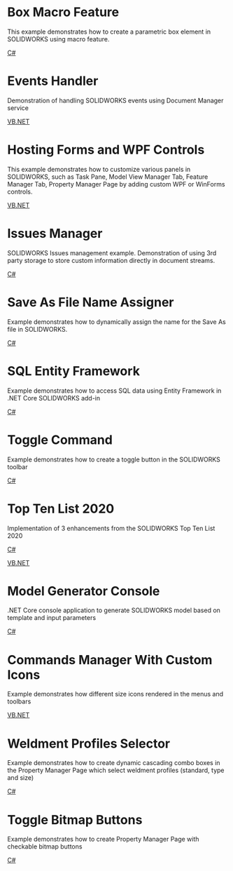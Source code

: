 # Box Macro Feature

This example demonstrates how to create a parametric box element in SOLIDWORKS using macro feature.

[C#](ParametricBox/cs)

# Events Handler

Demonstration of handling SOLIDWORKS events using Document Manager service

[VB.NET](EventsHandler/vb)

# Hosting Forms and WPF Controls

This example demonstrates how to customize various panels in SOLIDWORKS, such as Task Pane, Model View Manager Tab, Feature Manager Tab, Property Manager Page by adding custom WPF or WinForms controls.

[VB.NET](FormsAndWpfControls/vb)

# Issues Manager

SOLIDWORKS Issues management example. Demonstration of using 3rd party storage to store custom information directly in document streams.

[C#](IssuesManager/cs)

# Save As File Name Assigner

Example demonstrates how to dynamically assign the name for the Save As file in SOLIDWORKS.

[C#](PropertyAsFileName/cs)

# SQL Entity Framework

Example demonstrates how to access SQL data using Entity Framework in .NET Core SOLIDWORKS add-in

[C#](SqlDbEfNetCore/cs)

# Toggle Command

Example demonstrates how to create a toggle button in the SOLIDWORKS toolbar

[C#](ToggleCommand/cs)

# Top Ten List 2020

Implementation of 3 enhancements from the SOLIDWORKS Top Ten List 2020

[C#](TopTenList2020/cs)

[VB.NET](TopTenList2020/vb)

# Model Generator Console

.NET Core console application to generate SOLIDWORKS model based on template and input parameters

[C#](ModelGeneratorConsole/cs)

# Commands Manager With Custom Icons

Example demonstrates how different size icons rendered in the menus and toolbars

[VB.NET](CommandGroupIcons/vb)

# Weldment Profiles Selector

Example demonstrates how to create dynamic cascading combo boxes in the Property Manager Page which select weldment profiles (standard, type and size)

[C#](WeldmentProfilesSelector/cs)

# Toggle Bitmap Buttons

Example demonstrates how to create Property Manager Page with checkable bitmap buttons

[C#](PMPageToggleBitmapButtons/cs)